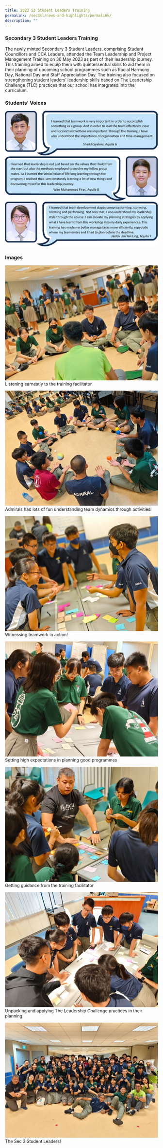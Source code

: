 ```yaml
---
title: 2023 S3 Student Leaders Training
permalink: /sec3sl/news-and-highlights/permalink/
description: ""
---
```

###  Secondary 3 Student Leaders Training

The newly minted Secondary 3 Student Leaders, comprising Student Councillors and CCA Leaders, attended the Team Leadership and Project Management Training on 30 May 2023 as part of their leadership journey. This training aimed to equip them with quintessential skills to aid them in their planning of upcoming school programmes such as Racial Harmony Day, National Day and Staff Appreciation Day. The training also focused on strengthening student leaders’ leadership skills based on The Leadership Challenge (TLC) practices that our school has integrated into the curriculum.

### Students' Voices
![](/images/2023/Sec3sltraining/one_student_01.jpg)
![](/images/2023/Sec3sltraining/one_student_02.jpg)
![](/images/2023/Sec3sltraining/one_student_03.jpg)

### Images
![](/images/2023/Sec3sltraining/2023_leadertrg_photo1.jpg)
Listening earnestly to the training facilitator

![](/images/2023/Sec3sltraining/2023_leadertrg_photo2.jpg)
Admirals had lots of fun understanding team dynamics through activities!

![](/images/2023/Sec3sltraining/2023_leadertrg_photo3.jpg)
Witnessing teamwork in action!

![](/images/2023/Sec3sltraining/2023_leadertrg_photo4.jpg)
Setting high expectations in planning good programmes

![](/images/2023/Sec3sltraining/2023_leadertrg_photo5.jpg)
Getting guidance from the training facilitator

![](/images/2023/Sec3sltraining/2023_leadertrg_photo6.jpg)
Unpacking and applying The Leadership Challenge practices in their planning

![](/images/2023/Sec3sltraining/2023_leadertrg_photo7.jpg)
The Sec 3 Student Leaders!